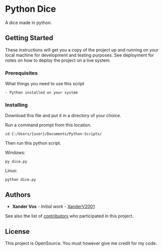 # Python Dice

A dice made in python.

## Getting Started

These instructions will get you a copy of the project up and running on your local machine for development and testing purposes. See deployment for notes on how to deploy the project on a live system.

### Prerequisites

What things you need to use this script

```
- Python installed on your system
```

### Installing

Download this file and put it in a directory of your choice.

Run a command prompt from this location.

```
cd C:/Users/{user}/Documents/Python-Scripts/
```

Then run this python script.

Windows:
```
py dice.py
```

Linux:
```
python dice.py
```

## Authors

* **Xander Vos** - *Initial work* - [XanderV2001](https://github.com/XanderV2001)

See also the list of [contributors](https://github.com/your/project/contributors) who participated in this project.

## License

This project is OpenSource.
You must however give me credit for my code.
